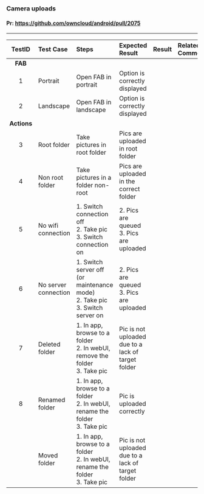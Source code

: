 ###  Camera uploads

#### Pr: https://github.com/owncloud/android/pull/2075

---

 
| TestID | Test Case | Steps | Expected Result | Result | Related Comment |
| :----: | :-------- | :---- | :-------------- | :----: | :-------------- |
|**FAB**|||||||
| 1 | Portrait | Open FAB in portrait | Option is correctly displayed |  |  |
| 2 | Landscape | Open FAB in landscape | Option is correctly displayed |  |  |
|**Actions**|||||||
| 3 | Root folder | Take pictures in root folder | Pics are uploaded in root folder |  |  |
| 4 | Non root folder | Take pictures in a folder non-root | Pics are uploaded in the correct folder |  |  |
| 5 | No wifi connection | 1. Switch connection off<br>2. Take pic<br>3. Switch connection on  | 2. Pics are queued<br>3. Pics are uploaded |  |  |
| 6 | No server connection | 1. Switch server off (or maintenance mode)<br>2. Take pic<br>3. Switch server on  | 2. Pics are queued<br>3. Pics are uploaded |  |  |
| 7 | Deleted folder | 1. In app, browse to a folder<br>2. In webUI, remove the folder<br>3. Take pic | Pic is not uploaded due to a lack of target folder |  |  |
| 8 | Renamed folder | 1. In app, browse to a folder<br>2. In webUI, rename the folder<br>3. Take pic | Pic is uploaded correctly |  |  |
|  | Moved folder | 1. In app, browse to a folder<br>2. In webUI, rename the folder<br>3. Take pic | Pic is not uploaded due to a lack of target folder |  |  |